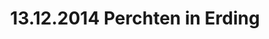 ---
layout: photo_set
title: 13.12.2014 Perchten in Erding
description: "Fotos vom 13.12.2014 Perchten in Erding."

photos:
    set: 2014/erding/erding
    size: 14
---